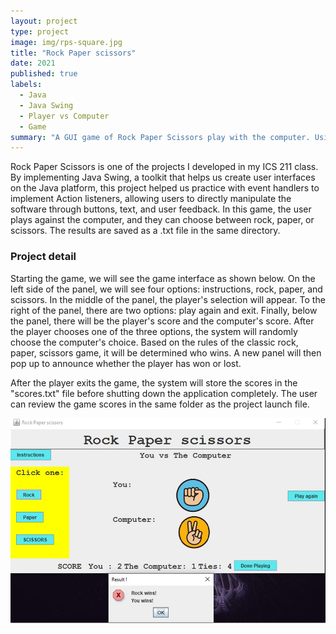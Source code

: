 ```yaml
---
layout: project
type: project
image: img/rps-square.jpg
title: "Rock Paper scissors"
date: 2021
published: true
labels:
  - Java
  - Java Swing
  - Player vs Computer
  - Game
summary: "A GUI game of Rock Paper Scissors play with the computer. Using Java AWT and Java Swing libraries for the graphical user interface develope in Java"
---
```


<p>Rock Paper Scissors is one of the projects I developed in my ICS 211 class. By implementing Java Swing, a toolkit that helps us create user interfaces on the Java platform, this project helped us practice with event handlers to implement Action listeners, allowing users to directly manipulate the software through buttons, text, and user feedback. In this game, the user plays against the computer, and they can choose between rock, paper, or scissors. The results are saved as a .txt file in the same directory.</p>
<h3>Project detail</h3>
<p>Starting the game, we will see the game interface as shown below. On the left side of the panel, we will see four options: instructions, rock, paper, and scissors. In the middle of the panel, the player's selection will appear. To the right of the panel, there are two options: play again and exit. Finally, below the panel, there will be the player's score and the computer's score.
After the player chooses one of the three options, the system will randomly choose the computer's choice. Based on the rules of the classic rock, paper, scissors game, it will be determined who wins. A new panel will then pop up to announce whether the player has won or lost.</p>
<p>After the player exits the game, the system will store the scores in the "scores.txt" file before shutting down the application completely. The user can review the game scores in the same folder as the project launch file.</p>
<img class="img-fluid" src="../img/rps2.jpg">
